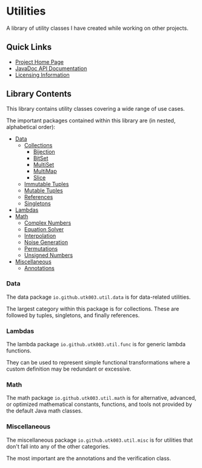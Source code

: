 # Utilities
A library of utility classes I have created while working on other projects.

## Quick Links
* [Project Home Page](https://utk003.github.io/Utilities/)
* [JavaDoc API Documentation](https://utk003.github.io/Utilities/apidocs/overview-summary.html)
* [Licensing Information](https://utk003.github.io/Utilities/licenses.html)

## Library Contents
This library contains utility classes covering a wide range of use cases.

The important packages contained within this library are (in nested, alphabetical order):

* [Data](https://utk003.github.io/Utilities/apidocs/io/github/utk003/util/data/package-summary.html)
    * [Collections](https://utk003.github.io/Utilities/apidocs/io/github/utk003/util/data/collection/package-summary.html)
        * [Bijection](https://utk003.github.io/Utilities/apidocs/io/github/utk003/util/data/collection/bijection/package-summary.html)
        * [BitSet](https://utk003.github.io/Utilities/apidocs/io/github/utk003/util/data/collection/bitset/package-summary.html)
        * [MultiSet](https://utk003.github.io/Utilities/apidocs/io/github/utk003/util/data/collection/multi/set/package-summary.html)
        * [MultiMap](https://utk003.github.io/Utilities/apidocs/io/github/utk003/util/data/collection/multi/map/package-summary.html)
        * [Slice](https://utk003.github.io/Utilities/apidocs/io/github/utk003/util/data/collection/slice/package-summary.html)
    * [Immutable Tuples](https://utk003.github.io/Utilities/apidocs/io/github/utk003/util/data/tuple/immutable/package-summary.html)
    * [Mutable Tuples](https://utk003.github.io/Utilities/apidocs/io/github/utk003/util/data/tuple/mutable/package-summary.html)
    * [References](https://utk003.github.io/Utilities/apidocs/io/github/utk003/util/data/reference/package-summary.html)
    * [Singletons](https://utk003.github.io/Utilities/apidocs/io/github/utk003/util/data/singleton/package-summary.html)
* [Lambdas](https://utk003.github.io/Utilities/apidocs/io/github/utk003/util/func/package-summary.html)
* [Math](https://utk003.github.io/Utilities/apidocs/io/github/utk003/util/math/package-summary.html)
    * [Complex Numbers](https://utk003.github.io/Utilities/apidocs/io/github/utk003/util/math/complex/package-summary.html)
    * [Equation Solver](https://utk003.github.io/Utilities/apidocs/io/github/utk003/util/math/solve/package-summary.html)
    * [Interpolation](https://utk003.github.io/Utilities/apidocs/io/github/utk003/util/math/interp/package-summary.html)
    * [Noise Generation](https://utk003.github.io/Utilities/apidocs/io/github/utk003/util/math/noise/package-summary.html)
    * [Permutations](https://utk003.github.io/Utilities/apidocs/io/github/utk003/util/math/perm/package-summary.html)
    * [Unsigned Numbers](https://utk003.github.io/Utilities/apidocs/io/github/utk003/util/math/unsigned/package-summary.html)
* [Miscellaneous](https://utk003.github.io/Utilities/apidocs/io/github/utk003/util/misc/package-summary.html)
    * [Annotations](https://utk003.github.io/Utilities/apidocs/io/github/utk003/util/misc/annotations/package-summary.html)

### Data
The data package `io.github.utk003.util.data` is for data-related utilities.

The largest category within this package is for collections. These are followed by tuples, singletons, and finally references.

### Lambdas
The lambda package `io.github.utk003.util.func` is for generic lambda functions.

They can be used to represent simple functional transformations where a custom definition may be redundant or excessive.

### Math
The math package `io.github.utk003.util.math` is for alternative, advanced, or optimized mathematical constants, functions, and tools not provided by the default Java math classes.

### Miscellaneous
The miscellaneous package `io.github.utk003.util.misc` is for utilities that don't fall into any of the other categories.

The most important are the annotations and the verification class.
